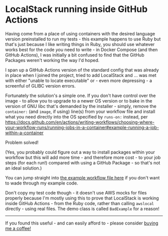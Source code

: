 # LocalStack running inside GitHub Actions

Having come from a place of using containers with the desired language version preinstalled to run my tests - this example happens to use Ruby but that's just because I like writing things in Ruby, you should use whatever works best for the code _you_ need to write - in Docker Compose (and then GitHub Actions), I was initially a bit confused to find that the GitHub Packages weren't working the way I'd hoped.

I span up a GitHub Actions version of the standard config that was already in place when I joined the project, tried to add LocalStack and … was met with either "unable to locate executable" or - even more depressing - a screenful of GLIBC version errors.

Fortunately the solution's a simple one. If you don't have control over the image - to allow you to upgrade to a newer OS version or to bake in the version of GNU libc that's demanded by the installer - simply, remove the `container:` (and `image`, if using) line(s) from your workflow file and install what you need directly into the OS specified by `runs-on:` instead, per https://docs.github.com/en/actions/writing-workflows/choosing-where-your-workflow-runs/running-jobs-in-a-container#example-running-a-job-within-a-container

Problem solved!

(Yes, you probably could figure out a way to install packages within your workflow but this will add more time - and therefore more cost - to your job steps (for each run!) compared with using a GitHub Package - so that's not an ideal solution.)

You can jump straight into [the example workflow file here](.github/workflows/localstack.workflow.yaml) if you don't want to wade through my example code.

Don't copy my test code though - it doesn't use AWS mocks for files properly because I'm mostly using this to prove that LocalStack is working inside GitHub Actions - from the Ruby code, rather than calling `awslocal` directly - using real files. The demo class is called `BadExample` for a reason!

---

If you found this useful - and can easily afford to - please consider [buying me a coffee!](https://buymeacoffee.com/lizconlan)
